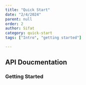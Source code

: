 ```yaml
---
title: "Quick Start"
date: "2/4/2024"
parent: null
order: 2
author: Sifat
category: quick-start
tags: ["Intro", "getting started"]

---
```


## API Doucmentation


### Getting Started